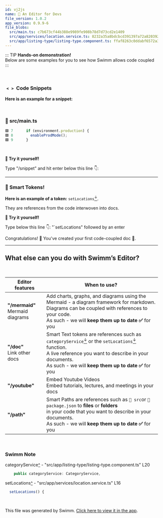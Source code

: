 ```yaml
---
id: vj2js
name: 🏁 An Editor for Devs
file_version: 1.0.2
app_version: 0.9.9-6
file_blobs:
  src/main.ts: c7b673cf44b388e9989fe908b78d7d73cd2e1409
  src/app/services/location.service.ts: 8232a35a8bdcbcd391397a72a8203922138d3d1a
  src/app/listing-type/listing-type.component.ts: ffaf8263c0ddabf6572a31212f414e7fc206c856
---
```

<!--BANNER-->
::: TIP
**Hands-on demonstration!**  
Below are some examples for you to see how Swimm allows code coupled
:::

<br/>

### **﹤﹥ Code Snippets**

**Here is an example for a snippet:**

<br/>



<!-- NOTE-swimm-snippet: the lines below link your snippet to Swimm -->
### 📄 src/main.ts
```typescript
🟩 7      if (environment.production) {
🟩 8        enableProdMode();
🟩 9      }
```

<br/>

**🏁 Try it yourself!**

Type "/snippet" and hit enter below this line 👇:






* * *




### **🧠 Smart Tokens!**

**Here is an example of a token:** `setLocations`[<sup id="1fEWwY">↓</sup>](#f-1fEWwY).

They are references from the code interwoven into docs.

**🏁 Try it yourself!**

Type below this line 👇: "\`setLocations" followed by an enter




Congratulations! 🥳 You've created your first code-coupled doc 💪.

* * *




## **What else can you do with Swimm’s Editor?**

<br/>

|Editor features                     |When to use?                                                                                                                                                                                                                                                                                  |
|------------------------------------|----------------------------------------------------------------------------------------------------------------------------------------------------------------------------------------------------------------------------------------------------------------------------------------------|
|**"/mermaid"**  <br>Mermaid diagrams|Add charts, graphs, and diagrams using the Mermaid - a diagram framework for markdown.  <br>Diagrams can be coupled with references to your code.  <br>As such - we will **keep them up to date ✅** for you                                                                                   |
|**"/doc"**  <br>Link other docs     |Smart Text tokens are references such as `categoryService`[<sup id="Z112VGU">↓</sup>](#f-Z112VGU) or the `setLocations`[<sup id="1fEWwY">↓</sup>](#f-1fEWwY) function.  <br>A live reference you want to describe in your documents.  <br>As such - we will **keep them up to date ✅** for you|
|**"/youtube"**                      |Embed Youtube Videos  <br>Embed tutorials, lectures, and meetings in your docs                                                                                                                                                                                                                |
|**"/path"**                         |Smart Paths are references such as `📄 src`or `📄 package.json` to **files** or **folders**  <br>in your code that you want to describe in your documents.  <br>As such - we will **keep them up to date ✅** for you                                                                          |

<br/>

<!-- THIS IS AN AUTOGENERATED SECTION. DO NOT EDIT THIS SECTION DIRECTLY -->
### Swimm Note

<span id="f-Z112VGU">categoryService</span>[^](#Z112VGU) - "src/app/listing-type/listing-type.component.ts" L20
```typescript
    public categoryService: CategoryService,
```

<span id="f-1fEWwY">setLocations</span>[^](#1fEWwY) - "src/app/services/location.service.ts" L16
```typescript
  setLocations() {
```

<br/>

This file was generated by Swimm. [Click here to view it in the app](http://localhost:5000/repos/Z2l0aHViJTNBJTNBcHJvcGVydHktbGlzdGluZy1zYW5kYm94JTNBJTNBc3dpbW1pbw==/docs/vj2js).